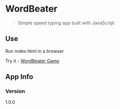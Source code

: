 # WordBeater

> Simple speed typing app built with JavaScript

## Use

Run index.html in a browser

Try it - [WordBeater Game](https://bradtraversy.github.io/wordbeater)

## App Info


### Version

1.0.0


